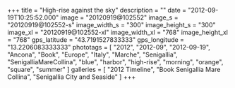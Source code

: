 +++
title = "High-rise against the sky"
description = ""
date = "2012-09-19T10:25:52.000"
image = "20120919@102552"
image_s = "20120919@102552-s"
image_width_s = "300"
image_height_s = "300"
image_xl = "20120919@102552-xl"
image_width_xl = "768"
image_height_xl = "768"
gps_latitude = "43.7191527833333"
gps_longitude = "13.2206083333333"
phototags = [ "2012", "2012-09", "2012-09-19", "Ancona", "Book", "Europe", "Italy", "Marche", "Senigallia", "SenigalliaMareCollina", "blue", "harbor", "high-rise", "morning", "orange", "square", "summer" ]
galleries = [ "2012 Timeline", "Book Senigallia Mare Collina", "Senigallia City and Seaside" ]
+++
